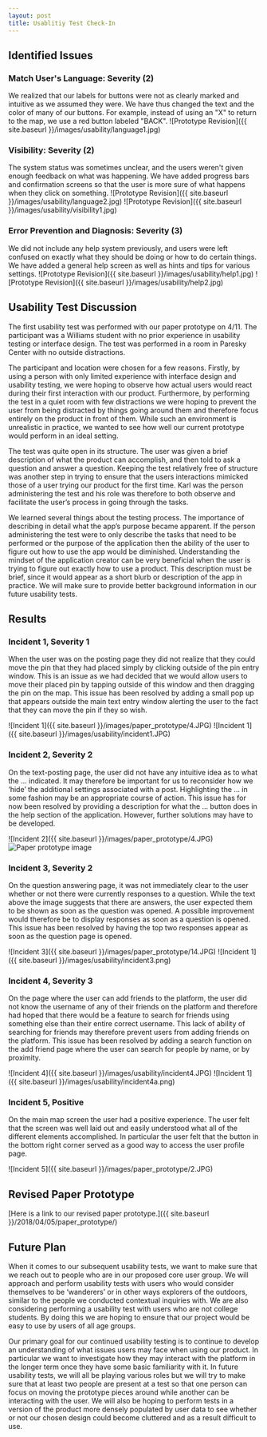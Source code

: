 ```yaml
---
layout: post
title: Usablitiy Test Check-In
---
```

## Identified Issues
### Match User's Language: Severity (2)
We realized that our labels for buttons were not as clearly marked and intuitive as we assumed they were. We have thus changed the text and the color of many of our buttons. For example, instead of using an "X" to return to the map, we use a red button labeled "BACK".
![Prototype Revision]({{ site.baseurl }}/images/usability/language1.jpg)

### Visibility: Severity (2)
The system status was sometimes unclear, and the users weren't given enough feedback on what was happening. We have added progress bars and confirmation screens so that the user is more sure of what happens when they click on something.
![Prototype Revision]({{ site.baseurl }}/images/usability/language2.jpg)
![Prototype Revision]({{ site.baseurl }}/images/usability/visibility1.jpg)

### Error Prevention and Diagnosis: Severity (3)
We did not include any help system previously, and users were left confused on exactly what they should be doing or how to do certain things. We have added a general help screen as well as hints and tips for various settings.
![Prototype Revision]({{ site.baseurl }}/images/usability/help1.jpg)
![Prototype Revision]({{ site.baseurl }}/images/usability/help2.jpg)


## Usability Test Discussion
The first usability test was performed with our paper prototype on 4/11. The participant was a Williams student with no prior experience in usability testing or interface design. The test was performed in a room in Paresky Center with no outside distractions.

The participant and location were chosen for a few reasons. Firstly, by using a person with only limited experience with interface design and usability testing, we were hoping to observe how actual users would react during their first interaction with our product. Furthermore, by performing the test in a quiet room with few distractions we were hoping to prevent the user from being distracted by things going around them and therefore focus entirely on the product in front of them. While such an environment is unrealistic in practice, we wanted to see how well our current prototype would perform in an ideal setting.

The test was quite open in its structure. The user was given a brief description of what the product can accomplish, and then told to ask a question and answer a question. Keeping the test relatively free of structure was another step in trying to ensure that the users interactions mimicked those of a user trying our product for the first time. Karl was the person administering the test and his role was therefore to both observe and facilitate the user’s process in going through the tasks.

We learned several things about the testing process. The importance of describing in detail what the app’s purpose became apparent. If the person administering the test were to only describe the tasks that need to be performed or the purpose of the application then the ability of the user to figure out how to use the app would be diminished. Understanding the mindset of the application creator can be very beneficial when the user is trying to figure out exactly how to use a product. This description must be brief, since it would appear as a short blurb or description of the app in practice. We will make sure to provide better background information in our future usability tests.

## Results
### Incident 1, Severity 1
When the user was on the posting page they did not realize that they could move the pin that they had placed simply by clicking outside of the pin entry window. This is an issue as we had decided that we would allow users to move their placed pin by tapping outside of this window and then dragging the pin on the map. This issue has been resolved by adding a small pop up that appears outside the main text entry window alerting the user to the fact that they can move the pin if they so wish.

![Incident 1]({{ site.baseurl }}/images/paper_prototype/4.JPG)
![Incident 1]({{ site.baseurl }}/images/usability/incident1.JPG)


### Incident 2, Severity 2
On the text-posting page, the user did not have any intuitive idea as to what the … indicated. It may therefore be important for us to reconsider how we ‘hide’ the additional settings associated with a post. Highlighting the … in some fashion may be an appropriate course of action. This issue has for now been resolved by providing a description for what the … button does in the help section of the application. However, further solutions may have to be developed.

![Incident 2]({{ site.baseurl }}/images/paper_prototype/4.JPG)
<img src="{{ site.baseurl }}/images/paper_prototype/28.JPG" alt="Paper prototype image">

### Incident 3, Severity 2
On the question answering page, it was not immediately clear to the user whether or not there were currently responses to a question. While the text above the image suggests that there are answers, the user expected them to be shown as soon as the question was opened. A possible improvement would therefore be to display responses as soon as a question is opened. This issue has been resolved by having the top two responses appear as soon as the question page is opened.

![Incident 3]({{ site.baseurl }}/images/paper_prototype/14.JPG)
![Incident 1]({{ site.baseurl }}/images/usability/incident3.png)

### Incident 4, Severity 3
On the page where the user can add friends to the platform, the user did not know the username of any of their friends on the platform and therefore had hoped that there would be a feature to search for friends using something else than their entire correct username. This lack of ability of searching for friends may therefore prevent users from adding friends on the platform. This issue has been resolved by adding a search function on the add friend page where the user can search for people by name, or by proximity.

![Incident 4]({{ site.baseurl }}/images/usability/incident4.JPG)
![Incident 1]({{ site.baseurl }}/images/usability/incident4a.png)

### Incident 5, Positive
On the main map screen the user had a positive experience. The user felt that the screen was well laid out and easily understood what all of the different elements accomplished. In particular the user felt that the button in the bottom right corner served as a good way to access the user profile page.

![Incident 5]({{ site.baseurl }}/images/paper_prototype/2.JPG)

## Revised Paper Prototype
[Here is a link to our revised paper prototype.]({{ site.baseurl }}/2018/04/05/paper_prototype/)

## Future Plan
When it comes to our subsequent usability tests, we want to make sure that we reach out to people who are in our proposed core user group. We will approach and perform usability tests with users who would consider themselves to be ‘wanderers’ or in other ways explorers of the outdoors, similar to the people we conducted contextual inquiries with. We are also considering performing a usability test with users who are not college students. By doing this we are hoping to ensure that our project would be easy to use by users of all age groups.

Our primary goal for our continued usability testing is to continue to develop an understanding of what issues users may face when using our product. In particular we want to investigate how they may interact with the platform in the longer term once they have some basic familiarity with it. In future usability tests, we will all be playing various roles but we will try to make sure that at least two people are present at a test so that one person can focus on moving the prototype pieces around while another can be interacting with the user. We will also be hoping to perform tests in a version of the product more densely populated by user data to see whether or not our chosen design could become cluttered and as a result difficult to use.
